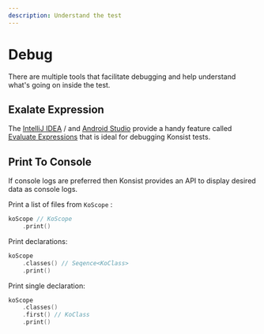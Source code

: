 ```yaml
---
description: Understand the test
---
```


# Debug

There are multiple tools that facilitate debugging and help understand what's going on inside the test.&#x20;

## Exalate Expression

The [IntelliJ IDEA](https://www.jetbrains.com/idea/) / and [Android Studio](https://developer.android.com/studio) provide a handy feature called [ Evaluate Expressions](https://www.jetbrains.com/help/rider/Evaluating\_Expressions.html#eval-expression-dialog) that is ideal for debugging Konsist tests.&#x20;

## Print To Console

If console logs are preferred then Konsist provides an API to display desired data as console logs.

Print a list of files from `KoScope` :

```kotlin
koScope // KoScope
    .print()
```

Print declarations:

```kotlin
koScope
    .classes() // Seqence<KoClass>
    .print()
```

Print single declaration:

```kotlin
koScope
    .classes()
    .first() // KoClass
    .print()
```





